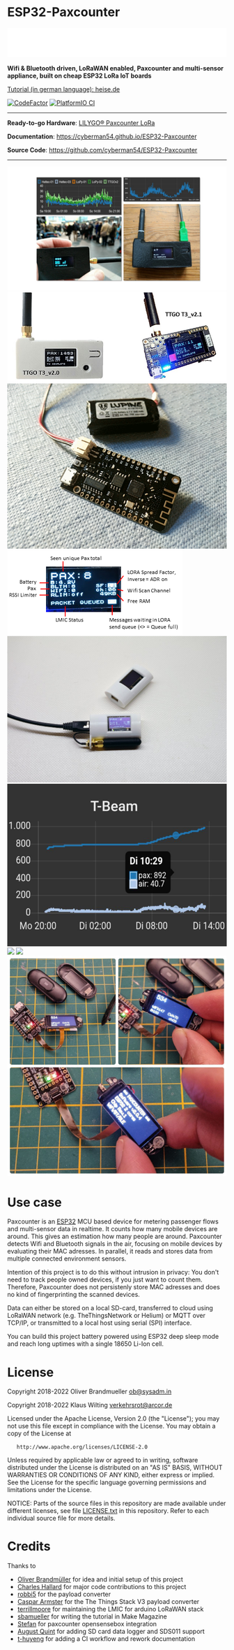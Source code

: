 # ESP32-Paxcounter
![logo](docs/assets/paxcounter_logo_white.png)

**Wifi & Bluetooth driven, LoRaWAN enabled, Paxcounter and multi-sensor appliance, built on cheap ESP32 LoRa IoT boards**

[Tutorial (in german language): heise.de](https://www.heise.de/select/make/2019/1/1551099236518668)

[![CodeFactor](https://www.codefactor.io/repository/github/cyberman54/esp32-paxcounter/badge)](https://www.codefactor.io/repository/github/cyberman54/esp32-paxcounter)
[![PlatformIO CI](https://github.com/cyberman54/ESP32-Paxcounter/actions/workflows/build.yml/badge.svg?event=push)](https://github.com/cyberman54/ESP32-Paxcounter/actions/workflows/build.yml)

---

**Ready-to-go Hardware**: <a href="https://de.aliexpress.com/item/32915894264.html" target="_blank">LILYGO® Paxcounter LoRa</a>

**Documentation**: <a href="https://cyberman54.github.io/ESP32-Paxcounter" target="_blank">https://cyberman54.github.io/ESP32-Paxcounter</a>

**Source Code**: <a href="https://github.com/cyberman54/ESP32-Paxcounter" target="_blank">https://github.com/cyberman54/ESP32-Paxcounter</a>

---

<img src="docs/img/Paxcounter-title.jpg">
<img src="docs/img/Paxcounter-ttgo.jpg">
<img src="docs/img/Paxcounter-lolin.gif">
<img src="docs/img/Paxcounter-Screen.png">
<img src="docs/img/TTGO-case.jpg">
<img src="docs/img/TTGO-curves.jpg">
<img src="docs/img/Paxcounter-LEDmatrix.jpg">
<img src="docs/img/Paxcounter-Clock2.png">
<img src="docs/img/Paxcounter-ttgo-twristband.jpg">

# Use case

Paxcounter is an [ESP32](https://www.espressif.com/en/products/socs/esp32) MCU based device for metering passenger flows and multi-sensor data in realtime. It counts how many mobile devices are around. This gives an estimation how many people are around. Paxcounter detects Wifi and Bluetooth signals in the air, focusing on mobile devices by evaluating their MAC adresses. In parallel, it reads and stores data from multiple connected environment sensors.

Intention of this project is to do this without intrusion in privacy: You don't need to track people owned devices, if you just want to count them. Therefore, Paxcounter does not persistenly store MAC adresses and does no kind of fingerprinting the scanned devices.

Data can either be stored on a local SD-card, transferred to cloud using LoRaWAN network (e.g. TheThingsNetwork or Helium) or MQTT over TCP/IP, or transmitted to a local host using serial (SPI) interface.

You can build this project battery powered using ESP32 deep sleep mode and reach long uptimes with a single 18650 Li-Ion cell.

# License

Copyright 2018-2022 Oliver Brandmueller <ob@sysadm.in>

Copyright 2018-2022 Klaus Wilting <verkehrsrot@arcor.de>

   Licensed under the Apache License, Version 2.0 (the "License");
   you may not use this file except in compliance with the License.
   You may obtain a copy of the License at

       http://www.apache.org/licenses/LICENSE-2.0

   Unless required by applicable law or agreed to in writing, software
   distributed under the License is distributed on an "AS IS" BASIS,
   WITHOUT WARRANTIES OR CONDITIONS OF ANY KIND, either express or implied.
   See the License for the specific language governing permissions and
   limitations under the License.

NOTICE:
Parts of the source files in this repository are made available under different licenses,
see file <A HREF="https://github.com/cyberman54/ESP32-Paxcounter/blob/master/LICENSE">LICENSE.txt</A> in this repository. Refer to each individual source file for more details.

# Credits

Thanks to
- [Oliver Brandmüller](https://github.com/spmrider) for idea and initial setup of this project
- [Charles Hallard](https://github.com/hallard) for major code contributions to this project
- [robbi5](https://github.com/robbi5) for the payload converter
- [Caspar Armster](https://www.dasdigidings.de/) for the The Things Stack V3 payload converter
- [terrillmoore](https://github.com/mcci-catena) for maintaining the LMIC for arduino LoRaWAN stack
- [sbamueller](https://github.com/sbamueller) for writing the tutorial in Make Magazine
- [Stefan](https://github.com/nerdyscout) for paxcounter opensensebox integration
- [August Quint](https://github.com/AugustQu) for adding SD card data logger and SDS011 support
- [t-huyeng](https://github.com/t-huyeng) for adding a CI workflow and rework documentation
